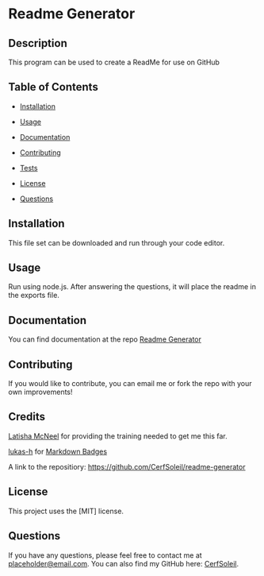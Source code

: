 # Readme Generator


  ## Description
  This program can be used to create a ReadMe for use on GitHub


  ## Table of Contents

  - [Installation](#installation)

  - [Usage](#usage)

  - [Documentation](#documentation)

  - [Contributing](#contributing)

  - [Tests](#tests)

  - [License](#license)

  - [Questions](#questions)


  ## Installation

  This file set can be downloaded and run through your code editor.


  ## Usage

  Run using node.js. After answering the questions, it will place the readme in the exports file.


  ## Documentation

  You can find documentation at the repo [Readme Generator](https://github.com/CerfSoleil/readme-generator)


  ## Contributing

  If you would like to contribute, you can email me or fork the repo with your own improvements!


  ## Credits

  [Latisha McNeel](https://github.com/lmcneel) for providing the training needed to get me this far.

  [lukas-h](https://gist.github.com/lukas-h) for [Markdown Badges](https://gist.github.com/lukas-h/2a5d00690736b4c3a7ba)

  A link to the repositiory: https://github.com/CerfSoleil/readme-generator


  ## License

  This project uses the [MIT] license.




  ## Questions

If you have any questions, please feel free to contact me at placeholder@email.com. You can also find my GitHub here: [CerfSoleil](https://github.com/CerfSoleil).
